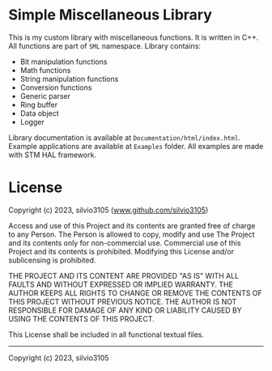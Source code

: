 
# Simple Miscellaneous Library

This is my custom library with miscellaneous functions. It is written in C++. All functions are part of `SML` namespace.
Library contains:

- Bit manipulation functions
- Math functions
- String manipulation functions
- Conversion functions
- Generic parser
- Ring buffer
- Data object
- Logger

Library documentation is available at `Documentation/html/index.html`.
Example applications are available at `Examples` folder. All examples are made with STM HAL framework.

# License

Copyright (c) 2023, silvio3105 (www.github.com/silvio3105)

Access and use of this Project and its contents are granted free of charge to any Person.
The Person is allowed to copy, modify and use The Project and its contents only for non-commercial use.
Commercial use of this Project and its contents is prohibited.
Modifying this License and/or sublicensing is prohibited.

THE PROJECT AND ITS CONTENT ARE PROVIDED "AS IS" WITH ALL FAULTS AND WITHOUT EXPRESSED OR IMPLIED WARRANTY.
THE AUTHOR KEEPS ALL RIGHTS TO CHANGE OR REMOVE THE CONTENTS OF THIS PROJECT WITHOUT PREVIOUS NOTICE.
THE AUTHOR IS NOT RESPONSIBLE FOR DAMAGE OF ANY KIND OR LIABILITY CAUSED BY USING THE CONTENTS OF THIS PROJECT.

This License shall be included in all functional textual files.

---

Copyright (c) 2023, silvio3105